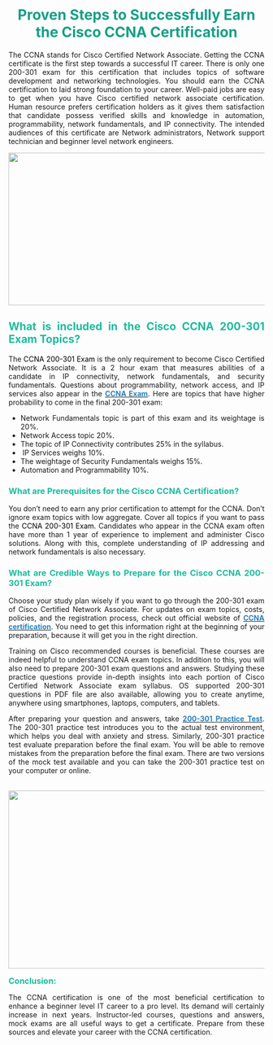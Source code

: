 <h1 style="color: brown; text-align: center;"><span style="color:#16a085;"><strong>Proven Steps to Successfully Earn the Cisco CCNA Certification</strong></span></h1>

<p style="text-align: justify;">The CCNA stands for Cisco Certified Network Associate. Getting the CCNA certificate is the first step towards a successful IT career. There is only one 200-301 exam for this certification that includes topics of software development and networking technologies. You should earn the CCNA certification to laid strong foundation to your career. Well-paid jobs are easy to get when you have Cisco certified network associate certification. Human resource prefers certification holders as it gives them satisfaction that candidate possess verified skills and knowledge in automation, programmability, network fundamentals, and IP connectivity. The intended audiences of this certificate are Network administrators, Network support technician and beginner level network engineers.</p>

<p style="text-align: center;"><a href="https://www.braindumpsstore.com/cisco/200-301-dumps"><img alt="" src="https://i.imgur.com/RiO5a0s.jpg" style="width: 600px; height: 300px;" /></a></p>

<h2 style="color: brown; text-align: justify;"><span style="color:#1abc9c;"><strong>What is included in the Cisco CCNA 200-301 Exam Topics?</strong></span></h2>

<p style="text-align: justify;">The <span style="color:#000000;">CCNA 200-301 Exam</span> is the only requirement to become Cisco Certified Network Associate. It is a 2 hour exam that measures abilities of a candidate in IP connectivity, network fundamentals, and security fundamentals. Questions about programmability, network access, and IP services also appear in the <strong><a href="https://www.braindumpsstore.com/cisco/ccna-pdf-dumps"><span style="color:#2980b9;">CCNA Exam</span></a></strong>. Here are topics that have higher probability to come in the final 200-301 exam:</p>

<ul>
	<li style="text-align: justify;">Network Fundamentals topic is part of this exam and its weightage is 20%.</li>
	<li style="text-align: justify;">Network Access topic 20%.</li>
	<li style="text-align: justify;">The topic of IP Connectivity contributes 25% in the syllabus.</li>
	<li style="text-align: justify;">&nbsp;IP Services weighs 10%.</li>
	<li style="text-align: justify;">The weightage of Security Fundamentals weighs 15%.</li>
	<li style="text-align: justify;">Automation and Programmability 10%.</li>
</ul>

<h3 style="color: brown; text-align: justify;"><span style="color:#1abc9c;"><strong>What are Prerequisites for the Cisco CCNA Certification?</strong></span></h3>

<p style="text-align: justify;">You don&rsquo;t need to earn any prior certification to attempt for the CCNA. Don&rsquo;t ignore exam topics with low aggregate. Cover all topics if you want to pass the <span style="color:#000000;">CCNA 200-301 Exam</span>. Candidates who appear in the CCNA exam often have more than 1 year of experience to implement and administer Cisco solutions. Along with this, complete understanding of IP addressing and network fundamentals is also necessary.</p>

<h3 style="color: brown; text-align: justify;"><span style="color:#1abc9c;"><strong>What are Credible Ways to Prepare for the Cisco CCNA 200-301 Exam?</strong></span></h3>

<p style="text-align: justify;">Choose your study plan wisely if you want to go through the 200-301 exam of Cisco Certified Network Associate. For updates on exam topics, costs, policies, and the registration process, check out official website of <strong><a href="https://www.cisco.com/c/en/us/training-events/training-certifications/certifications/associate/ccna.html"><span style="color:#2980b9;">CCNA certification</span></a></strong>. You need to get this information right at the beginning of your preparation, because it will get you in the right direction.</p>

<p style="text-align: justify;">Training on Cisco recommended courses is beneficial. These courses are indeed helpful to understand CCNA exam topics. In addition to this, you will also need to prepare 200-301 exam questions and answers. Studying these practice questions provide in-depth insights into each portion of Cisco Certified Network Associate exam syllabus. OS supported 200-301 questions in PDF file are also available, allowing you to create anytime, anywhere using smartphones, laptops, computers, and tablets.</p>

<p style="text-align: justify;">After preparing your question and answers, take <strong><a href="https://www.braindumpsstore.com/cisco/200-301-dumps"><span style="color:#2980b9;">200-301 Practice Test</span></a></strong>. The 200-301 practice test&nbsp;introduces you to the actual test environment, which helps you deal with anxiety and stress. Similarly, 200-301 practice test evaluate preparation before the final exam. You will be able to remove mistakes from the preparation before the final exam. There are two versions of the mock test available and you can take the 200-301 practice test on your computer or online.<br />
&nbsp;</p>

<p style="text-align: center;"><a href="https://www.braindumpsstore.com/cisco/ccna-pdf-dumps"><img alt="" src="https://i.imgur.com/evhhGGc.jpg" style="width: 700px; height: 350px;" /></a></p>

<p style="text-align: justify;"><span style="color:#1abc9c;"><span style="font-size:16px;"><strong>Conclusion: </strong></span></span></p>

<p style="text-align: justify;">The CCNA certification is one of the most beneficial certification to enhance a beginner level IT career to a pro level. Its demand will certainly increase in next years. Instructor-led courses, questions and answers, mock exams are all useful ways to get a certificate. Prepare from these sources and elevate your career with the CCNA certification.</p>
